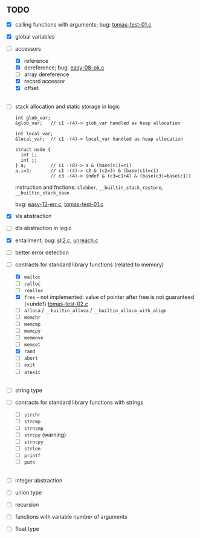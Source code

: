 ## TODO

- [x] calling functions with arguments;
  bug: [tomas-test-01.c](tests/tomas-test-01.c#L14)

- [x] global variables

- [ ] accessors
  - [x] reference
  - [x] dereference; bug: [easy-08-ok.c](tests/easy-08-ok.c#L13)
  - [ ] array dereference
  - [x] record accessor
  - [x] offset
  <br/>
- [ ] stack allocation and static storage in logic
    ```
    int glob_var;
    &glob_var;   // c1 -(4)-> glob_var handled as heap allocation
  
    int local_var;
    &local_var;  // c1 -(4)-> local_var handled as heap allocation
  
    struct node {
      int i;
      int j;
    } a;         // c1 -(8)-> a & (base(c1)=c1)
    a.i=3;       // c1 -(4)-> c2 & (c2=3) & (base(c1)=c1)
                 // c3 -(4)-> Undef & (c3=c1+4) & (base(c3)=base(c1))
    ```
   instruction and fnctions: `clobber`, `__builtin_stack_restore`, `__builtin_stack_save` 

   bug: [easy-12-err.c](tests/easy-12-err.c#L9), [tomas-test-01.c](tests/tomas-test-01.c#L14)

- [x] sls abstraction

- [ ] dls abstraction in logic

- [x] entailment; bug: [sll2.c](tests/sll2.c), [unreach.c](tests/unreach.c)

- [ ] better error detection

- [ ] contracts for standard library functions (related to memory)
  - [x] `malloc`
  - [ ] `calloc`
  - [ ] `realloc`
  - [x] `free` - not implemented: value of pointer after free is not guaranteed (=undef) [tomas-test-02.c](tests/tomas-test-02.c)
  - [ ] `alloca` / `__builtin_alloca` / `__builtin_alloca_with_align`
  - [ ] `memchr`
  - [ ] `memcmp`
  - [ ] `memcpy`
  - [ ] `memmove`
  - [ ] `memset`
  - [x] `rand`
  - [ ] `abort`
  - [ ] `exit`
  - [ ] `atexit`
  <br/>
- [ ] string type

- [ ] contracts for standard library functions with strings
  - [ ] `strchr`
  - [ ] `strcmp`
  - [ ] `strncmp`
  - [ ] `strcpy` (warning)
  - [ ] `strncpy`
  - [ ] `strlen`
  - [ ] `printf`
  - [ ] `puts`
  <br/>
- [ ] integer abstraction

- [ ] union type

- [ ] recursion

- [ ] functions with variable number of arguments

- [ ] float type
